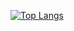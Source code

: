 [![Top Langs](https://github-readme-stats.vercel.app/api/top-langs/?username=thEchroniCamatueuR)](https://github.com/thEchroniCamateuR/github-readme-stats)
<!--
**thEchroniCamateuR/thEchroniCamateuR** is a ✨ _special_ ✨ repository because its `README.md` (this file) appears on your GitHub profile.

Here are some ideas to get you started:

- 🔭 I’m currently working on ...
- 🌱 I’m currently learning ...
- 👯 I’m looking to collaborate on ...
- 🤔 I’m looking for help with ...
- 💬 Ask me about ...
- 📫 How to reach me: ...
- 😄 Pronouns: ...
- ⚡ Fun fact: ...
-->

